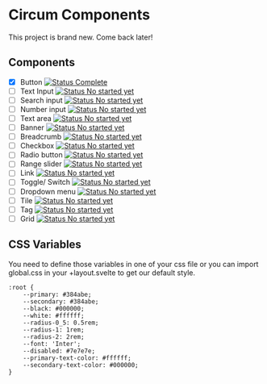 # Circum Components

This project is brand new. Come back later!

## Components

- [x] Button [![Status Complete](https://img.shields.io/badge/-Complete-brightgreen)]()
- [ ] Text Input [![Status No started yet](https://img.shields.io/badge/-Not%20started%20yet-red)]()
- [ ] Search input [![Status No started yet](https://img.shields.io/badge/-Not%20started%20yet-red)]()
- [ ] Number input [![Status No started yet](https://img.shields.io/badge/-Not%20started%20yet-red)]()
- [ ] Text area [![Status No started yet](https://img.shields.io/badge/-Not%20started%20yet-red)]()
- [ ] Banner [![Status No started yet](https://img.shields.io/badge/-Not%20started%20yet-red)]()
- [ ] Breadcrumb [![Status No started yet](https://img.shields.io/badge/-Not%20started%20yet-red)]()
- [ ] Checkbox [![Status No started yet](https://img.shields.io/badge/-Not%20started%20yet-red)]()
- [ ] Radio button [![Status No started yet](https://img.shields.io/badge/-Not%20started%20yet-red)]()
- [ ] Range slider [![Status No started yet](https://img.shields.io/badge/-Not%20started%20yet-red)]()
- [ ] Link [![Status No started yet](https://img.shields.io/badge/-Not%20started%20yet-red)]()
- [ ] Toggle/ Switch [![Status No started yet](https://img.shields.io/badge/-Not%20started%20yet-red)]()
- [ ] Dropdown menu [![Status No started yet](https://img.shields.io/badge/-Not%20started%20yet-red)]()
- [ ] Tile [![Status No started yet](https://img.shields.io/badge/-Not%20started%20yet-red)]()
- [ ] Tag [![Status No started yet](https://img.shields.io/badge/-Not%20started%20yet-red)]()
- [ ] Grid [![Status No started yet](https://img.shields.io/badge/-Not%20started%20yet-red)]()

## CSS Variables
You need to define those variables in one of your css file or you can import global.css in your +layout.svelte to get our default style.
```
:root {
    --primary: #384abe;
    --secondary: #384abe;
    --black: #000000;
    --white: #ffffff;
    --radius-0_5: 0.5rem;
    --radius-1: 1rem;
    --radius-2: 2rem;
    --font: 'Inter';
    --disabled: #7e7e7e;
    --primary-text-color: #ffffff;
    --secondary-text-color: #000000;
}
```
